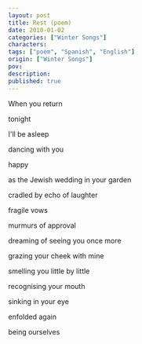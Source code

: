 ```yaml
---
layout: post
title: Rest (poem)
date: 2010-01-02
categories: ["Winter Songs"]
characters: 
tags: ["poem", "Spanish", "English"]
origin: ["Winter Songs"]
pov: 
description: 
published: true
---
```


When you return

tonight

I'll be asleep

dancing with you

happy

as the Jewish wedding in your garden

cradled by echo of laughter

fragile vows

murmurs of approval

dreaming of seeing you once more

grazing your cheek with mine

smelling you little by little

recognising your mouth

sinking in your eye

enfolded again

being ourselves
